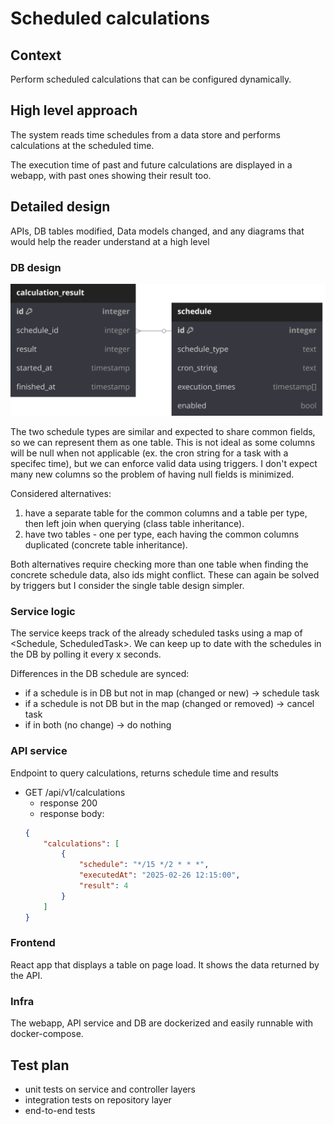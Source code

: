# Scheduled calculations

## Context
Perform scheduled calculations that can be configured dynamically.

## High level approach
The system reads time schedules from a data store and performs calculations at the scheduled time.

The execution time of past and future calculations are displayed in a webapp, with past ones showing their result too.

## Detailed design
APIs, DB tables modified, Data models changed, and any diagrams that would help the reader understand at a high level

### DB design
![ERD](docs/ERD.svg)

The two schedule types are similar and expected to share common fields, so we can represent them as one table. This is not ideal as some columns will be null when not applicable (ex. the cron string for a task with a specifec time), but we can enforce valid data using triggers. I don't expect many new columns so the problem of having null fields is minimized.

Considered alternatives:
1. have a separate table for the common columns and a table per type, then left join when querying (class table inheritance).
2. have two tables - one per type, each having the common columns duplicated (concrete table inheritance). 

Both alternatives require checking more than one table when finding the concrete schedule data, also ids might conflict. These can again be solved by triggers but I consider the single table design simpler.

### Service logic
The service keeps track of the already scheduled tasks using a map of <Schedule, ScheduledTask>.
We can keep up to date with the schedules in the DB by polling it every x seconds.

Differences in the DB schedule are synced:
- if a schedule is in DB but not in map (changed or new) -> schedule task
- if a schedule is not DB but in the map (changed or removed) -> cancel task
- if in both (no change) -> do nothing


### API service
Endpoint to query calculations, returns schedule time and results
- GET /api/v1/calculations
    - response 200
    - response body:
    ```json
    {
        "calculations": [
            {
                "schedule": "*/15 */2 * * *",
                "executedAt": "2025-02-26 12:15:00",
                "result": 4
            }
        ]
    }
    ```

### Frontend
React app that displays a table on page load. It shows the data returned by the API.

### Infra
The webapp, API service and DB are dockerized and easily runnable with docker-compose.

## Test plan
-  unit tests on service and controller layers
-  integration tests on repository layer
-  end-to-end tests
